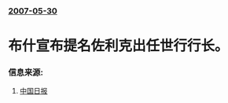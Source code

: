 ### [2007-05-30](/news/2007/05/30/index.md)

##### 
# 布什宣布提名佐利克出任世行行长。




### 信息来源:

1. [中国日报](http://www.chinadaily.com.cn/hqgj/2007-05/30/content_883089.htm)
